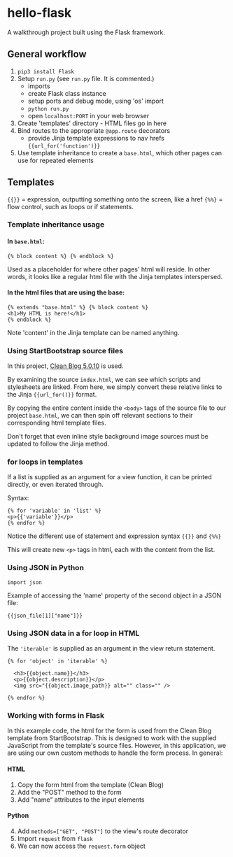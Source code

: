 # hello-flask

A walkthrough project built using the Flask framework.

## General workflow

1. `pip3 install Flask`
2. Setup `run.py` (see `run.py` file. It is commented.)
   - imports
   - create Flask class instance
   - setup ports and debug mode, using 'os' import
   - `python run.py`
   - open `localhost:PORT` in your web browser
3. Create 'templates' directory - HTML files go in here
4. Bind routes to the appropriate `@app.route` decorators
   - provide Jinja template expressions to nav hrefs `{{url_for('function')}}`
5. Use template inheritance to create a `base.html`, which other pages can use
   for repeated elements

## Templates

`{{}}` = expression, outputting something onto the screen, like a href
`{%%}` = flow control, such as loops or if statements.

### Template inheritance usage

#### In `base.html`:

```
{% block content %} {% endblock %}
```

Used as a placeholder for where other pages' html will reside. In other words,
it looks like a regular html file with the Jinja templates interspersed.

#### In the html files that are using the base:

```
{% extends "base.html" %} {% block content %}
<h1>My HTML is here!</h1>
{% endblock %}
```

Note 'content' in the Jinja template can be named anything.

### Using StartBootstrap source files

In this project, [Clean Blog 5.0.10](https://github.com/startbootstrap/startbootstrap-clean-blog/tree/v5.0.10)
is used.

By examining the source `index.html`, we can see which scripts and stylesheets
are linked. From here, we simply convert these relative links to the Jinja
`{{url_for()}}` format.

By copying the entire content inside the `<body>` tags of the source file to our
project `base.html`, we can then spin off relevant sections to their
corresponding html template files.

Don't forget that even inline style background image sources must be updated to
follow the Jinja method.

### for loops in templates

If a list is supplied as an argument for a view function, it can be printed
directly, or even iterated through.

Syntax:

```
{% for 'variable' in 'list' %}
<p>{{'variable'}}</p>
{% endfor %}
```

Notice the different use of statement and expression syntax `{{}}` and `{%%}`

This will create new `<p>` tags in html, each with the content from the list.

### Using JSON in Python

`import json`

Example of accessing the 'name' property of the second object in a JSON file:

`{{json_file[1]["name"]}}`

### Using JSON data in a for loop in HTML

The `'iterable'` is supplied as an argument in the view return statement.

```
{% for 'object' in 'iterable' %}

  <h3>{{object.name}}</h3>
  <p>{{object.description}}</p>
  <img src="{{object.image_path}} alt="" class="" />

{% endfor %}
```

### Working with forms in Flask

In this example code, the html for the form is used from the Clean Blog template
from StartBootstrap. This is designed to work with the supplied JavaScript from
the template's source files. However, in this application, we are using our own
custom methods to handle the form process. In general:

#### HTML

1. Copy the form html from the template (Clean Blog)
2. Add the "POST" method to the form
3. Add "name" attributes to the input elements

#### Python

4. Add `methods=["GET", "POST"]` to the view's route decorator
5. Import `request` from `flask`
6. We can now access the `request.form` object
